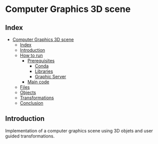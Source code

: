 # Computer Graphics 3D scene

## Index

- [Computer Graphics 3D scene](#computer-graphics-3d-scene)
  - [Index](#index)
  - [Introduction](#introduction)
  - [How to run]()
    - [Prerequisites]()
      - [Conda]()
      - [Libraries]()
      - [Graphic Server]()
    - [Main code]()
  - [Files]()
  - [Objects]()
  - [Transformations]()
  - [Conclusion]()

## Introduction

Implementation of a computer graphics scene using 3D objets and user guided transformations.
